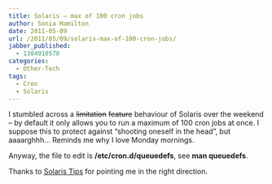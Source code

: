 ```yaml
---
title: Solaris – max of 100 cron jobs
author: Sonia Hamilton
date: 2011-05-09
url: /2011/05/09/solaris-max-of-100-cron-jobs/
jabber_published:
  - 1304910570
categories:
  - Other-Tech
tags:
  - Cron
  - Solaris
---
```

I stumbled across a <s>limitation</s> <s>feature</s> behaviour of Solaris over the weekend &#8211; by default it only allows you to run a maximum of 100 cron jobs at once. I suppose this to protect against &#8220;shooting oneself in the head&#8221;, but aaaarghhh&#8230; Reminds me why I love Monday mornings.

Anyway, the file to edit is **/etc/cron.d/queuedefs**, see **man queuedefs**.

Thanks to [Solaris Tips][1] for pointing me in the right direction.

 [1]: //solaristipsandtricks.blogspot.com/2010/05/solaris-10-cron-and-maxrun.html
